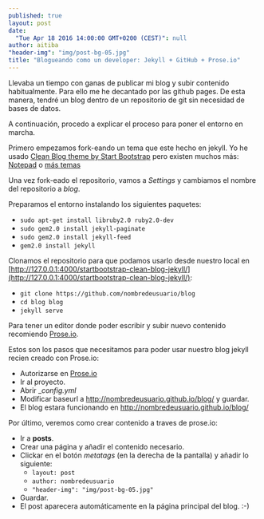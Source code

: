 ```yaml
---
published: true
layout: post
date: 
  "Tue Apr 18 2016 14:00:00 GMT+0200 (CEST)": null
author: aitiba
"header-img": "img/post-bg-05.jpg"
title: "Blogueando como un developer: Jekyll + GitHub + Prose.io"
---
```

Llevaba un tiempo con ganas de publicar mi blog y subir contenido habitualmente. Para ello me he decantado por las github pages. De esta manera, tendré un blog dentro de un repositorio de git sin necesidad de bases de datos.

A continuación, procedo a explicar el proceso para poner el entorno en marcha.

Primero empezamos fork-eando un tema que este hecho en jekyll. Yo he usado [Clean Blog theme by Start Bootstrap](https://github.com/IronSummitMedia/startbootstrap-clean-blog-jekyll) pero existen muchos más: [Notepad](https://github.com/hmfaysal/Notepad) o [más temas](http://jekyllthemes.org/)

Una vez fork-eado el repositorio, vamos a _Settings_ y cambiamos el nombre del repositorio a _blog_.

Preparamos el entorno instalando los siguientes paquetes:

- `sudo apt-get install libruby2.0 ruby2.0-dev`
- `sudo gem2.0 install jekyll-paginate`
- `sudo gem2.0 install jekyll-feed`
- `gem2.0 install jekyll`

Clonamos el repositorio para que podamos usarlo desde nuestro local en [http://127.0.0.1:4000/startbootstrap-clean-blog-jekyll/](http://127.0.0.1:4000/startbootstrap-clean-blog-jekyll/):

- `git clone https://github.com/nombredeusuario/blog`
- `cd blog blog`
- `jekyll serve`
        
Para tener un editor donde poder escribir y subir nuevo contenido recomiendo [Prose.io](http://prose.io).

Estos son los pasos que necesitamos para poder usar nuestro blog jekyll recien creado con Prose.io:

- Autorizarse en [Prose.io](http://prose.io)
- Ir al proyecto.
- Abrir __config.yml_
- Modificar baseurl a http://nombredeusuario.github.io/blog/ y guardar.
- El blog estara funcionando en http://nombredeusuario.github.io/blog/
    
Por último, veremos como crear contenido a traves de prose.io:

- Ir a **posts**.
- Crear una página y añadir el contenido necesario.
- Clickar en el botón _metatags_ (en la derecha de la pantalla)  y añadir lo siguiente:
   - `layout: post`
   - `author: nombredeusuario`
   - `"header-img": "img/post-bg-05.jpg"`
- Guardar.
- El post aparecera automáticamente en la página principal del blog. :-)
